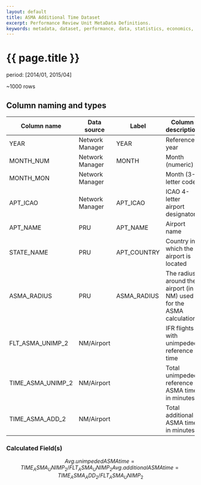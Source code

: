 ```yaml
---
layout: default
title: ASMA Additional Time Dataset
excerpt: Performance Review Unit MetaData Definitions.
keywords: metadata, dataset, performance, data, statistics, economics, air transport, flights, europe, cost efficiency
---
```

# {{ page.title }}

period: [2014/01, 2015/04]

~1000 rows


## Column naming and types

| Column name       | Data source     | Label       | Column description                                                  | Example  |
|-------------------|-----------------|-------------|---------------------------------------------------------------------|----------|
| YEAR              | Network Manager | YEAR        | Reference year                                                      | 2014     |
| MONTH_NUM         | Network Manager | MONTH       | Month (numeric)                                                     | 1        |
| MONTH_MON         | Network Manager |             | Month (3-letter code)                                               | JAN      |
| APT_ICAO          | Network Manager | APT_ICAO    | ICAO 4-letter airport designator                                    | EBBR     |
| APT_NAME          | PRU             | APT_NAME    | Airport name                                                        | Brussels |
| STATE_NAME        | PRU             | APT_COUNTRY | Country in which the airport is located                             | Belgium  |
| ASMA_RADIUS       | PRU             | ASMA_RADIUS | The radius around the airport (in NM) used for the ASMA calculation | 40       |
| FLT_ASMA_UNIMP_2  | NM/Airport      |             | IFR flights with unimpeded reference time                           | 7290     |
| TIME_ASMA_UNIMP_2 | NM/Airport      |             | Total unimpeded reference ASMA time in minutes                      | 60081    |
| TIME_ASMA_ADD_2   | NM/Airport      |             | Total additional ASMA time in minutes                               | 15175    |


### Calculated Field(s)

$$
Avg. unimpeded ASMA time	= TIME_ASMA_UNIMP_2/FLT_ASMA_UNIMP_2
Avg. additional ASMA time	= TIME_ASMA_ADD_2/FLT_ASMA_UNIMP_2
$$